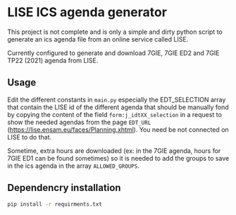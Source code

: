 # LISE ICS agenda generator

This project is not complete and is only a simple and dirty python script to generate an ics agenda file from an online service called LISE.

Currently configured to generate and download 7GIE, 7GIE ED2 and 7GIE TP22 (2021) agenda from LISE.

## Usage

Edit the different constants in `main.py` especially the EDT_SELECTION array that contain the LISE id of the different agenda that should be manually fond by copying the content of the field `form:j_idtXX_selection` in a request to show the needed agendas from the page `EDT_URL` (https://lise.ensam.eu/faces/Planning.xhtml). You need be not connected on LISE to do that.

Sometime, extra hours are downloaded (ex: in the 7GIE agenda, hours for 7GIE ED1 can be found sometimes) so it is needed to add the groups to save in the ics agenda in the array `ALLOWED_GROUPS`.

## Dependencry installation

```bash
pip install -r requirments.txt
```

